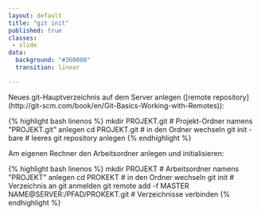 ```yaml
---
layout: default
title: "git init"
published: true
classes:
 - slide
data:
  background: "#360000"
  transition: linear

---
```


<div markdown="1" class="fragment">
Neues git-Hauptverzeichnis auf dem Server anlegen
([remote repository](http://git-scm.com/book/en/Git-Basics-Working-with-Remotes)):

{% highlight bash linenos %}
mkdir PROJEKT.git # Projekt-Ordner namens "PROJEKT.git" anlegen
cd PROJEKT.git    # in den Ordner wechseln
git init -bare    # leeres git repository anlegen
{% endhighlight %}
</div>

<div markdown="1" class="fragment">
Am eigenen Rechner den Arbeitsordner anlegen und initialisieren:

{% highlight bash linenos %}
mkdir PROJEKT # Arbeitsordner namens "PROJEKT" anlegen
cd PROKEKT    # in den Ordner wechseln
git init      # Verzeichnis an git anmelden
git remote add -f MASTER NAME@SERVER:/PFAD/PROKEKT.git
              # Verzeichnisse verbinden
{% endhighlight %}
</div>

